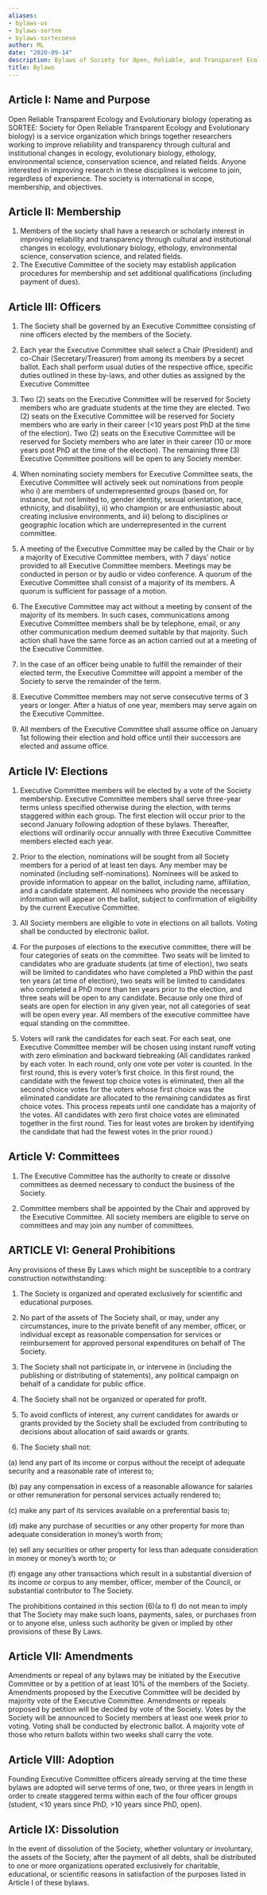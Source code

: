 ```yaml
---
aliases:
- bylaws-us
- bylaws-sortee
- bylaws-sortecoevo
author: ML
date: "2020-09-14"
description: Bylaws of Society for Open, Reliable, and Transparent Ecology and Evolutionary biology (SORTEE)
title: Bylaws
---
```




## Article I: Name and Purpose
 
Open Reliable Transparent Ecology and Evolutionary biology (operating as SORTEE: Society for Open Reliable Transparent Ecology and Evolutionary biology) is a service organization which brings together researchers working to improve reliability and transparency through cultural and institutional changes in ecology, evolutionary biology, ethology, environmental science, conservation science, and related fields. Anyone interested in improving research in these disciplines is welcome to join, regardless of experience. The society is international in scope, membership, and objectives.
 
 
## Article II: Membership
 
 1. Members of the society shall have a research or scholarly interest in improving reliability and transparency through cultural and institutional changes in ecology, evolutionary biology, ethology, environmental science, conservation science, and related fields.
 2. The Executive Committee of the society may establish application procedures for membership and set additional qualifications (including payment of dues).
 
 
## Article III: Officers
 
 1. The Society shall be governed by an Executive Committee consisting of nine officers elected by the members of the Society.
 
 2. Each year the Executive Committee shall select a Chair (President) and co-Chair (Secretary/Treasurer) from among its members by a secret ballot. Each shall perform usual duties of the respective office, specific duties outlined in these by-laws, and other duties as assigned by the Executive Committee
 
 3. Two (2) seats on the Executive Committee will be reserved for Society members who are graduate students at the time they are elected. Two (2) seats on the Executive Committee will be reserved for Society members who are early in their career (<10 years post PhD at the time of the election). Two (2) seats on the Executive Committee will be reserved for Society members who are later in their career (10 or more years post PhD at the time of the election). The remaining three (3) Executive Committee positions will be open to any Society member.
 
 4. When nominating society members for Executive Committee seats, the Executive Committee will actively seek out nominations from people who i) are members of underrepresented groups (based on, for instance, but not limited to, gender identity, sexual orientation, race, ethnicity, and disability),  ii) who champion or are enthusiastic about creating inclusive environments, and iii) belong to disciplines or geographic location which are underrepresented in the current committee.

 5. A meeting of the Executive Committee may be called by the Chair or by a majority of Executive Committee members, with 7 days’ notice provided to all Executive Committee members. Meetings may be conducted in person or by audio or video conference. A quorum of the Executive Committee shall consist of a majority of its members. A quorum is sufficient for passage of a motion.
 
 6. The Executive Committee may act without a meeting by consent of the majority of its members. In such cases, communications among Executive Committee members shall be by telephone, email, or any other communication medium deemed suitable by that majority. Such action shall have the same force as an action carried out at a meeting of the Executive Committee.
 
 7. In the case of an officer being unable to fulfill the remainder of their elected term, the Executive Committee will appoint a member of the Society to serve the remainder of the term.
 
 8. Executive Committee members may not serve consecutive terms of 3 years or longer. After a hiatus of one year, members may serve again on the Executive Committee.
 
 9. All members of the Executive Committee shall assume office on January 1st following their election and hold office until their successors are elected and assume office.
 
 
 
## Article IV: Elections
 
 1. Executive Committee members will be elected by a vote of the Society membership. Executive Committee members shall serve three-year terms unless specified otherwise during the election, with terms staggered within each group. The first election will occur prior to the second January following adoption of these bylaws. Thereafter, elections will ordinarily occur annually with three Executive Committee members elected each year.
 
 2. Prior to the election, nominations will be sought from all Society members for a period of at least ten days. Any member may be nominated (including self-nominations). Nominees will be asked to provide information to appear on the ballot, including name, affiliation, and a candidate statement. All nominees who provide the necessary information will appear on the ballot, subject to confirmation of eligibility by the current Executive Committee.
 
 3. All Society members are eligible to vote in elections on all ballots. Voting shall be conducted by electronic ballot.
 
 4. For the purposes of elections to the executive committee, there will be four categories of seats on the committee. Two seats will be limited to candidates who are graduate students (at time of election), two seats will be limited to candidates who have completed a PhD within the past ten years (at time of election), two seats will be limited to candidates who completed a PhD more than ten years prior to the election, and three seats will be open to any candidate. Because only one third of seats are open for election in any given year, not all categories of seat will be open every year. All members of the executive committee have equal standing on the committee.
 
 5. Voters will rank the candidates for each seat. For each seat, one Executive Committee member will be chosen using instant runoff voting with zero elimination and backward tiebreaking (All candidates ranked by each voter. In each round, only one vote per voter is counted. In the first round, this is every voter’s first choice. In this first round, the candidate with the fewest top choice votes is eliminated, then all the second choice votes for the voters whose first choice was the eliminated candidate are allocated to the remaining candidates as first choice votes. This process repeats until one candidate has a majority of the votes. All candidates with zero first choice votes are eliminated together in the first round. Ties for least votes are broken by identifying the candidate that had the fewest votes in the prior round.)
 
 
 
## Article V: Committees
 
 1. The Executive Committee has the authority to create or dissolve committees as deemed necessary to conduct the business of the Society.
 
 2. Committee members shall be appointed by the Chair and approved by the Executive Committee. All society members are eligible to serve on committees and may join any number of committees.
 
 
 
## ARTICLE VI: General Prohibitions
 
Any provisions of these By Laws which might be susceptible to a contrary construction notwithstanding:
 
 1) The Society is organized and operated exclusively for scientific and educational purposes.
 
 2) No part of the assets of The Society shall, or may, under any circumstances, inure to the private benefit of any member, officer, or individual except as reasonable compensation for services or reimbursement for approved personal expenditures on behalf of The Society.
 
 3) The Society shall not participate in, or intervene in (including the publishing or distributing of statements), any political campaign on behalf of a candidate for public office.
 
 4) The Society shall not be organized or operated for profit.
 
 5) To avoid conflicts of interest, any current candidates for awards or grants provided by the Society shall be excluded from contributing to decisions about allocation of said awards or grants. 
 
 6) The Society shall not:
 
  (a) lend any part of its income or corpus without the receipt of adequate security and a reasonable rate of interest to;
 
  (b) pay any compensation in excess of a reasonable allowance for salaries or other remuneration for personal services actually rendered to;
 
  (c) make any part of its services available on a preferential basis to;
 
  (d) make any purchase of securities or any other property for more than adequate consideration in money’s worth from;
 
  (e) sell any securities or other property for less than adequate consideration in money or money’s worth to; or
 
  (f) engage any other transactions which result in a substantial diversion of its income or corpus to any member, officer, member of the Council, or substantial contributor to The Society.
 
The prohibitions contained in this section (6)(a to f) do not mean to imply that The Society may make such loans, payments, sales, or purchases from or to anyone else, unless such authority be given or implied by other provisions of these By Laws.
 
 
## Article VII: Amendments
 
Amendments or repeal of any bylaws may be initiated by the Executive Committee or by a petition of at least 10% of the members of the Society. Amendments proposed by the Executive Committee will be decided by majority vote of the Executive Committee. Amendments or repeals proposed by petition will be decided by vote of the Society. Votes by the Society will be announced to Society members at least one week prior to voting. Voting shall be conducted by electronic ballot. A majority vote of those who return ballots within two weeks shall carry the vote.
 
 
 
## Article VIII: Adoption
 
Founding Executive Committee officers already serving at the time these bylaws are adopted will serve terms of one, two, or three years in length in order to create staggered terms within each of the four officer groups (student, <10 years since PhD, >10 years since PhD, open).
 
 
 
## Article IX: Dissolution
 
In the event of dissolution of the Society, whether voluntary or involuntary, the assets of the Society, after the payment of all debts, shall be distributed to one or more organizations operated exclusively for charitable, educational, or scientific reasons in satisfaction of the purposes listed in Article I of these bylaws.

